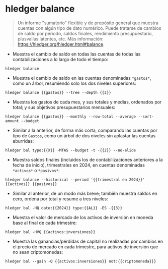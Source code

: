 # hledger balance

> Un informe "sumatorio" flexible y de propósito general que muestra cuentas con algún tipo de dato numérico.
> Puede tratarse de cambios de saldo por periodo, saldos finales, rendimiento presupuestario, plusvalías latentes, etc.
> Más información: <https://hledger.org/hledger.html#balance>.

- Muestra el cambio de saldo en todas las cuentas de todas las contabilizaciones a lo largo de todo el tiempo:

`hledger balance`

- Muestra el cambio de saldo en las cuentas denominadas `*gastos*`, como un árbol, resumiendo solo los dos niveles superiores:

`hledger balance {{gastos}} --tree --depth {{2}}`

- Muestra los gastos de cada mes, y sus totales y medias, ordenados por total; y sus objetivos presupuestarios mensuales:

`hledger balance {{gastos}} --monthly --row-total --average --sort-amount --budget`

- Similar a la anterior, de forma más corta, comparando las cuentas por tipo de `Gastos`, como un árbol de dos niveles sin aplastar las cuentas aburridas:

`hledger bal type:{{X}} -MTAS --budget -t -{{2}} --no-elide`

- Muestra saldos finales (incluidos los de contabilizaciones anteriores a la fecha de inicio), trimestrales en 2024, en cuentas denominadas `*activos*` o `*pasivos*`:

`hledger balance --historical --period '{{trimestral en 2024}}' {{activos}} {{pasivos}}`

- Similar al anterior, de un modo más breve; también muestra saldos en cero, ordena por total y resume a tres niveles:

`hledger bal -HQ date:{{2024}} type:{{AL}} -ES -{{3}}`

- Muestra el valor de mercado de los activos de inversión en moneda base al final de cada trimestre:

`hledger bal -HVQ {{activos:inversiones}}`

- Muestra las ganancias/pérdidas de capital no realizadas por cambios en el precio de mercado en cada trimestre, para activos de inversión que no sean criptomonedas:

`hledger bal --gain -Q {{activos:inversiones}} not:{{criptomoneda}}}`
